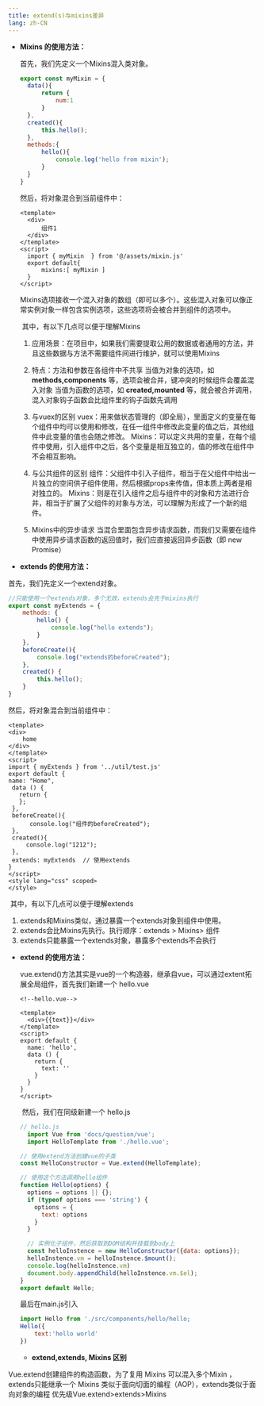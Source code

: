 ```yaml
---
title: extend(s)与mixins差异
lang: zh-CN
---
```

- **Mixins 的使用方法：**

  首先，我们先定义一个Mixins混入类对象。

  ```javascript
  export const myMixin = {
  	data(){
  		return {
  			num:1
  		}
  	},
  	created(){
  		this.hello();
  	},
  	methods:{
  		hello(){
  			console.log('hello from mixin');
  		}
  	}
  }
  ```

  然后，将对象混合到当前组件中：

  ```vue
  <template>
  	<div>
  		组件1
  	</div>
  </template>
  <script>
  	import { myMixin  } from '@/assets/mixin.js'
  	export default{
  		mixins:[ myMixin ]
  	}
  </script>
  ```

  ​		Mixins选项接收一个混入对象的数组（即可以多个）。这些混入对象可以像正常实例对象一样包含实例选项，这些选项将会被合并到组件的选项中。

  ​		其中，有以下几点可以便于理解Mixins

  1. 应用场景：在项目中，如果我们需要提取公用的数据或者通用的方法，并且这些数据与方法不需要组件间进行维护，就可以使用Mixins
  
  2. 特点：方法和参数在各组件中不共享
     当值为对象的选项，如 **methods,components** 等，选项会被合并，键冲突的时候组件会覆盖混入对象
     当值为函数的选项，如 **created,mounted** 等，就会被合并调用，混入对象钩子函数会比组件里的钩子函数先调用
     
  3. 与vuex的区别
     vuex：用来做状态管理的（即全局），里面定义的变量在每个组件中均可以使用和修改，在任一组件中修改此变量的值之后，其他组件中此变量的值也会随之修改。
     Mixins：可以定义共用的变量，在每个组件中使用，引入组件中之后，各个变量是相互独立的，值的修改在组件中不会相互影响。
  
  4. 与公共组件的区别
     组件：父组件中引入子组件，相当于在父组件中给出一片独立的空间供子组件使用，然后根据props来传值，但本质上两者是相对独立的。
     Mixins：则是在引入组件之后与组件中的对象和方法进行合并，相当于扩展了父组件的对象与方法，可以理解为形成了一个新的组件。
  
  5. Mixins中的异步请求
     当混合里面包含异步请求函数，而我们又需要在组件中使用异步请求函数的返回值时，我们应直接返回异步函数（即 new Promise）
  
   
  
- **extends 的使用方法：**

首先，我们先定义一个extend对象。

```javascript
//只能使用一个extends对象，多个无效，extends会先于mixins执行
export const myExtends = {
    methods: {
        hello() {
            console.log("hello extends");
        }
    },
    beforeCreate(){
        console.log("extends的beforeCreated");
    },
    created() {
        this.hello();
    }
}
```

然后，将对象混合到当前组件中：

```vue
<template>
<div>
    home
</div>
</template>
<script>
import { myExtends } from '../util/test.js'
export default {
name: "Home",
 data () {
   return {
   };
 },
 beforeCreate(){
      console.log("组件的beforeCreated");
 },
 created(){
     console.log("1212");
 },
 extends: myExtends  // 使用extends
}
</script>
<style lang="css" scoped>
</style>
```

​	其中，有以下几点可以便于理解extends

1. extends和Mixins类似，通过暴露一个extends对象到组件中使用。
2. extends会比Mixins先执行。执行顺序：extends > Mixins> 组件
3. extends只能暴露一个extends对象，暴露多个extends不会执行

- **extend 的使用方法：**

    ​		vue.extend()方法其实是vue的一个构造器，继承自vue，可以通过extent拓展全局组件，首先我们新建一个 hello.vue
    
      <!--hello.vue-->
    
    ```vue
    <template>
      <div>{{text}}</div>
    </template>
    <script>
    export default {
      name: 'hello',
      data () {
        return {
          text: ''
        }
      }
    }
    </script>
    ```
    
    ​	然后，我们在同级新建一个 hello.js
    
    ```javascript
    // hello.js
      import Vue from 'docs/question/vue';
      import HelloTemplate from './hello.vue';
    
    // 使用extend方法创建vue的子类
    const HelloConstructor = Vue.extend(HelloTemplate);
    
    // 使用这个方法调用hello组件
    function Hello(options) {
      options = options || {};
      if (typeof options === 'string') {
        options = {
          text: options
        }
      }
    
      // 实例化子组件，然后获取到DOM结构并挂载到body上
      const helloInstence = new HelloConstructor({data: options});
      helloInstence.vm = helloInstence.$mount();
      console.log(helloInstence.vm)
      document.body.appendChild(helloInstence.vm.$el);
    }
    export default Hello;
    ```
    
    
    最后在main.js引入
    
    ```js
    import Hello from './src/components/hello/hello;
    Hello({
    	text:'hello world'
    })
    ```
    
  - **extend,extends, Mixins 区别**

Vue.extend创建组件的构造函数，为了复用
Mixins 可以混入多个Mixin ，extends只能继承一个
Mixins 类似于面向切面的编程（AOP），extends类似于面向对象的编程
优先级Vue.extend>extends>Mixins 
      